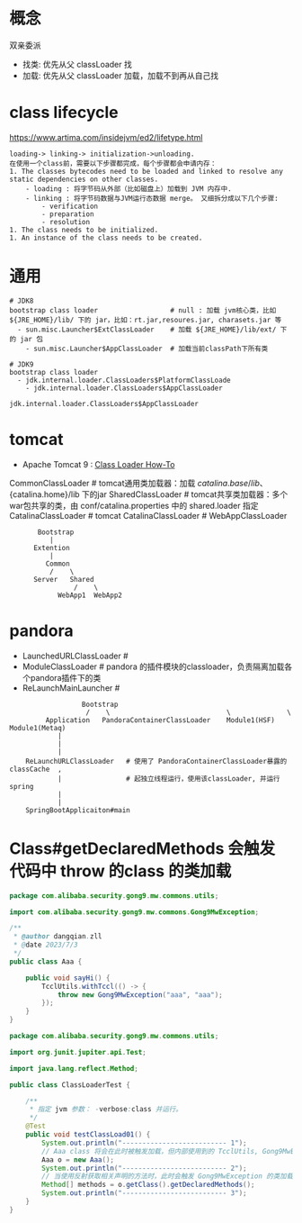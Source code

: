 # 概念
双亲委派
- 找类: 优先从父 classLoader 找
- 加载: 优先从父 classLoader 加载，加载不到再从自己找

# class lifecycle
https://www.artima.com/insidejvm/ed2/lifetype.html

```plain
loading-> linking-> initialization->unloading.
在使用一个class前，需要以下步骤都完成，每个步骤都会申请内存：
1. The classes bytecodes need to be loaded and linked to resolve any static dependencies on other classes.
    - loading : 将字节码从外部（比如磁盘上）加载到 JVM 内存中.
    - linking : 将字节码数据与JVM运行态数据 merge。 又细拆分成以下几个步骤:
        - verification
        - preparation
        - resolution 
1. The class needs to be initialized.
1. An instance of the class needs to be created.
```



# 通用

```plain
# JDK8
bootstrap class loader                  # null : 加载 jvm核心类，比如 ${JRE_HOME}/lib/ 下的 jar，比如：rt.jar,resoures.jar, charasets.jar 等
  - sun.misc.Launcher$ExtClassLoader    # 加载 ${JRE_HOME}/lib/ext/ 下的 jar 包
    - sun.misc.Launcher$AppClassLoader  # 加载当前classPath下所有类

# JDK9
bootstrap class loader
  - jdk.internal.loader.ClassLoaders$PlatformClassLoade
    - jdk.internal.loader.ClassLoaders$AppClassLoader

jdk.internal.loader.ClassLoaders$AppClassLoader
```

# tomcat
- Apache Tomcat 9 : [Class Loader How-To](https://tomcat.apache.org/tomcat-9.0-doc/class-loader-howto.html)


CommonClassLoader               # tomcat通用类加载器：加载 ${catalina.base}/lib、${catalina.home}/lib 下的jar
SharedClassLoader               # tomcat共享类加载器：多个war包共享的类，由 conf/catalina.properties 中的 shared.loader 指定
CatalinaClassLoader             # tomcat
CatalinaClassLoader             #
WebAppClassLoader


```plain
       Bootstrap
          |
      Extention
          |
         Common
          /    \
      Server   Shared
                /    \
            WebApp1  WebApp2
```


# pandora

- LaunchedURLClassLoader  #
- ModuleClassLoader      # pandora 的插件模块的classloader，负责隔离加载各个pandora插件下的类
- ReLaunchMainLauncher   #



```plain
                  Bootstrap
                   /    \                             \              \
         Application   PandoraContainerClassLoader    Module1(HSF) Module1(Metaq)
            |
            |
            |
    ReLaunchURLClassLoader   # 使用了 PandoraContainerClassLoader暴露的 classCache  ,
            |                # 起独立线程运行，使用该classLoader, 并运行 spring
            |
            |
    SpringBootApplicaiton#main

```




# Class#getDeclaredMethods 会触发 代码中 throw 的class 的类加载

```java
package com.alibaba.security.gong9.mw.commons.utils;

import com.alibaba.security.gong9.mw.commons.Gong9MwException;

/**
 * @author dangqian.zll
 * @date 2023/7/3
 */
public class Aaa {

    public void sayHi() {
        TcclUtils.withTccl(() -> {
            throw new Gong9MwException("aaa", "aaa");
        });
    }
}
```

```java
package com.alibaba.security.gong9.mw.commons.utils;

import org.junit.jupiter.api.Test;

import java.lang.reflect.Method;

public class ClassLoaderTest {

    /**
     * 指定 jvm 参数： -verbose:class 并运行。
     */
    @Test
    public void testClassLoad01() {
        System.out.println("-------------------------- 1");
        // Aaa class 将会在此时被触发加载，但内部使用到的 TcclUtils, Gong9MwException 此时不会被触发加载
        Aaa o = new Aaa();
        System.out.println("-------------------------- 2");
        // 当使用反射获取相关声明的方法时，此时会触发 Gong9MwException 的类加载，但不会触发 TcclUtils 的类加载。
        Method[] methods = o.getClass().getDeclaredMethods();
        System.out.println("-------------------------- 3");
    }
}
```
